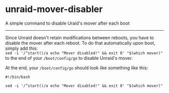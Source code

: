 # unraid-mover-disabler
A simple command to disable Uraid's mover after each boot

---
Since Unraid doesn't retain modifications between reboots, you have to disable the mover after each reboot.
To do that automatically upon boot, simply add this: 
<br>
`sed -i '/^start()/a echo "Mover disabled!" && exit 0' "$(which mover)"` 
<br>
to the end of your `/boot/config/go` to disable Unraid's mover.

At the end, your `/boot/config/go` should look like something like this:
```
#!/bin/bash

sed -i '/^start()/a echo "Mover disabled!" && exit 0' "$(which mover)"
```

